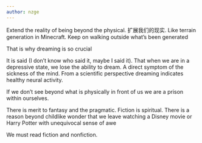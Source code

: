 ```yaml
---
author: nzge
---
```


Extend the reality of being beyond the physical. 扩展我们的现实. Like terrain generation in Minecraft. Keep on walking outside what’s been generated



That is why dreaming is so crucial

It is said (I don’t know who said it, maybe I said it). That when we are in a depressive state, we lose the ability to dream. A direct symptom of the sickness of the mind. From a scientific perspective dreaming indicates healthy neural activity.

If we don’t see beyond what is physically in front of us we are a prison within ourselves.

There is merit to fantasy and the pragmatic. Fiction is spiritual. There is a reason beyond childlike wonder that we leave watching a Disney movie or Harry Potter with unequivocal sense of awe

We must read fiction and nonfiction. 